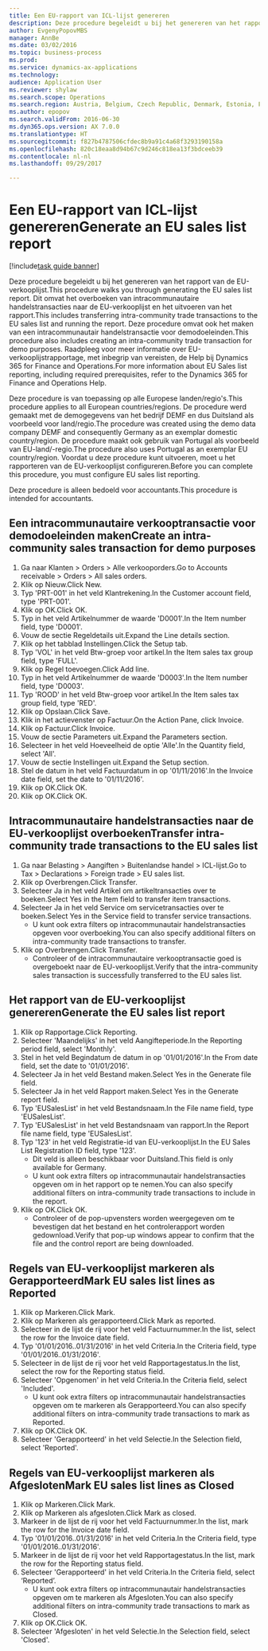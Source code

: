 ```yaml
--- 
title: Een EU-rapport van ICL-lijst genereren
description: Deze procedure begeleidt u bij het genereren van het rapport van de EU-verkooplijst.
author: EvgenyPopovMBS
manager: AnnBe
ms.date: 03/02/2016
ms.topic: business-process
ms.prod: 
ms.service: dynamics-ax-applications
ms.technology: 
audience: Application User
ms.reviewer: shylaw
ms.search.scope: Operations
ms.search.region: Austria, Belgium, Czech Republic, Denmark, Estonia, Finland, France, Germany, Hungary, Ireland, Italy, Latvia, Lithuania, Netherlands, Poland, Spain, Sweden, United Kingdom
ms.author: epopov
ms.search.validFrom: 2016-06-30
ms.dyn365.ops.version: AX 7.0.0
ms.translationtype: HT
ms.sourcegitcommit: f827b4787506cfdec8b9a91c4a68f3293190158a
ms.openlocfilehash: 820c18eaa8d94b67c9d246c818ea13f3bdceeb39
ms.contentlocale: nl-nl
ms.lasthandoff: 09/29/2017

---
```

# <a name="generate-an-eu-sales-list-report"></a><span data-ttu-id="55b95-103">Een EU-rapport van ICL-lijst genereren</span><span class="sxs-lookup"><span data-stu-id="55b95-103">Generate an EU sales list report</span></span>

[!include[task guide banner](../../includes/task-guide-banner.md)]

<span data-ttu-id="55b95-104">Deze procedure begeleidt u bij het genereren van het rapport van de EU-verkooplijst.</span><span class="sxs-lookup"><span data-stu-id="55b95-104">This procedure walks you through generating the EU sales list report.</span></span> <span data-ttu-id="55b95-105">Dit omvat het overboeken van intracommunautaire handelstransacties naar de EU-verkooplijst en het uitvoeren van het rapport.</span><span class="sxs-lookup"><span data-stu-id="55b95-105">This includes transferring intra-community trade transactions to the EU sales list and running the report.</span></span> <span data-ttu-id="55b95-106">Deze procedure omvat ook het maken van een intracommunautair handelstransactie voor demodoeleinden.</span><span class="sxs-lookup"><span data-stu-id="55b95-106">This  procedure also includes creating an intra-community trade transaction for demo purposes.</span></span> <span data-ttu-id="55b95-107">Raadpleeg voor meer informatie over EU-verkooplijstrapportage, met inbegrip van vereisten, de Help bij Dynamics 365 for Finance and Operations.</span><span class="sxs-lookup"><span data-stu-id="55b95-107">For more information about EU Sales list reporting, including required prerequisites, refer to the Dynamics 365 for Finance and Operations Help.</span></span>

<span data-ttu-id="55b95-108">Deze procedure is van toepassing op alle Europese landen/regio's.</span><span class="sxs-lookup"><span data-stu-id="55b95-108">This procedure applies to all European countries/regions.</span></span> <span data-ttu-id="55b95-109">De procedure werd gemaakt met de demogegevens van het bedrijf DEMF en dus Duitsland als voorbeeld voor land/regio.</span><span class="sxs-lookup"><span data-stu-id="55b95-109">The procedure was created using the demo data company DEMF and consequently Germany as an exemplar domestic country/region.</span></span> <span data-ttu-id="55b95-110">De procedure maakt ook gebruik van Portugal als voorbeeld van EU-land/-regio.</span><span class="sxs-lookup"><span data-stu-id="55b95-110">The procedure also uses Portugal as an exemplar EU country/region.</span></span> <span data-ttu-id="55b95-111">Voordat u deze procedure kunt uitvoeren, moet u het rapporteren van de EU-verkooplijst configureren.</span><span class="sxs-lookup"><span data-stu-id="55b95-111">Before you can complete this procedure, you must configure EU sales list reporting.</span></span>

<span data-ttu-id="55b95-112">Deze procedure is alleen bedoeld voor accountants.</span><span class="sxs-lookup"><span data-stu-id="55b95-112">This procedure is intended for accountants.</span></span>


## <a name="create-an-intra-community-sales-transaction-for-demo-purposes"></a><span data-ttu-id="55b95-113">Een intracommunautaire verkooptransactie voor demodoeleinden maken</span><span class="sxs-lookup"><span data-stu-id="55b95-113">Create an intra-community sales transaction for demo purposes</span></span>
1. <span data-ttu-id="55b95-114">Ga naar Klanten > Orders > Alle verkooporders.</span><span class="sxs-lookup"><span data-stu-id="55b95-114">Go to Accounts receivable > Orders > All sales orders.</span></span>
2. <span data-ttu-id="55b95-115">Klik op Nieuw.</span><span class="sxs-lookup"><span data-stu-id="55b95-115">Click New.</span></span>
3. <span data-ttu-id="55b95-116">Typ 'PRT-001' in het veld Klantrekening.</span><span class="sxs-lookup"><span data-stu-id="55b95-116">In the Customer account field, type 'PRT-001'.</span></span>
4. <span data-ttu-id="55b95-117">Klik op OK.</span><span class="sxs-lookup"><span data-stu-id="55b95-117">Click OK.</span></span>
5. <span data-ttu-id="55b95-118">Typ in het veld Artikelnummer de waarde 'D0001'.</span><span class="sxs-lookup"><span data-stu-id="55b95-118">In the Item number field, type 'D0001'.</span></span>
6. <span data-ttu-id="55b95-119">Vouw de sectie Regeldetails uit.</span><span class="sxs-lookup"><span data-stu-id="55b95-119">Expand the Line details section.</span></span>
7. <span data-ttu-id="55b95-120">Klik op het tabblad Instellingen.</span><span class="sxs-lookup"><span data-stu-id="55b95-120">Click the Setup tab.</span></span>
8. <span data-ttu-id="55b95-121">Typ 'VOL' in het veld Btw-groep voor artikel.</span><span class="sxs-lookup"><span data-stu-id="55b95-121">In the Item sales tax group field, type 'FULL'.</span></span>
9. <span data-ttu-id="55b95-122">Klik op Regel toevoegen.</span><span class="sxs-lookup"><span data-stu-id="55b95-122">Click Add line.</span></span>
10. <span data-ttu-id="55b95-123">Typ in het veld Artikelnummer de waarde 'D0003'.</span><span class="sxs-lookup"><span data-stu-id="55b95-123">In the Item number field, type 'D0003'.</span></span>
11. <span data-ttu-id="55b95-124">Typ 'ROOD' in het veld Btw-groep voor artikel.</span><span class="sxs-lookup"><span data-stu-id="55b95-124">In the Item sales tax group field, type 'RED'.</span></span>
12. <span data-ttu-id="55b95-125">Klik op Opslaan.</span><span class="sxs-lookup"><span data-stu-id="55b95-125">Click Save.</span></span>
13. <span data-ttu-id="55b95-126">Klik in het actievenster op Factuur.</span><span class="sxs-lookup"><span data-stu-id="55b95-126">On the Action Pane, click Invoice.</span></span>
14. <span data-ttu-id="55b95-127">Klik op Factuur.</span><span class="sxs-lookup"><span data-stu-id="55b95-127">Click Invoice.</span></span>
15. <span data-ttu-id="55b95-128">Vouw de sectie Parameters uit.</span><span class="sxs-lookup"><span data-stu-id="55b95-128">Expand the Parameters section.</span></span>
16. <span data-ttu-id="55b95-129">Selecteer in het veld Hoeveelheid de optie 'Alle'.</span><span class="sxs-lookup"><span data-stu-id="55b95-129">In the Quantity field, select 'All'.</span></span>
17. <span data-ttu-id="55b95-130">Vouw de sectie Instellingen uit.</span><span class="sxs-lookup"><span data-stu-id="55b95-130">Expand the Setup section.</span></span>
18. <span data-ttu-id="55b95-131">Stel de datum in het veld Factuurdatum in op '01/11/2016'.</span><span class="sxs-lookup"><span data-stu-id="55b95-131">In the Invoice date field, set the date to '01/11/2016'.</span></span>
19. <span data-ttu-id="55b95-132">Klik op OK.</span><span class="sxs-lookup"><span data-stu-id="55b95-132">Click OK.</span></span>
20. <span data-ttu-id="55b95-133">Klik op OK.</span><span class="sxs-lookup"><span data-stu-id="55b95-133">Click OK.</span></span>

## <a name="transfer-intra-community-trade-transactions-to-the-eu-sales-list"></a><span data-ttu-id="55b95-134">Intracommunautaire handelstransacties naar de EU-verkooplijst overboeken</span><span class="sxs-lookup"><span data-stu-id="55b95-134">Transfer intra-community trade transactions to the EU sales list</span></span>
1. <span data-ttu-id="55b95-135">Ga naar Belasting > Aangiften > Buitenlandse handel > ICL-lijst.</span><span class="sxs-lookup"><span data-stu-id="55b95-135">Go to Tax > Declarations > Foreign trade > EU sales list.</span></span>
2. <span data-ttu-id="55b95-136">Klik op Overbrengen.</span><span class="sxs-lookup"><span data-stu-id="55b95-136">Click Transfer.</span></span>
3. <span data-ttu-id="55b95-137">Selecteer Ja in het veld Artikel om artikeltransacties over te boeken.</span><span class="sxs-lookup"><span data-stu-id="55b95-137">Select Yes in the Item field to transfer item transactions.</span></span>
4. <span data-ttu-id="55b95-138">Selecteer Ja in het veld Service om servicetransacties over te boeken.</span><span class="sxs-lookup"><span data-stu-id="55b95-138">Select Yes in the Service field to transfer service transactions.</span></span>
    * <span data-ttu-id="55b95-139">U kunt ook extra filters op intracommunautair handelstransacties opgeven voor overboeking.</span><span class="sxs-lookup"><span data-stu-id="55b95-139">You can also specify additional filters on intra-community trade transactions to transfer.</span></span>  
5. <span data-ttu-id="55b95-140">Klik op Overbrengen.</span><span class="sxs-lookup"><span data-stu-id="55b95-140">Click Transfer.</span></span>
    * <span data-ttu-id="55b95-141">Controleer of de intracommunautaire verkooptransactie goed is overgeboekt naar de EU-verkooplijst.</span><span class="sxs-lookup"><span data-stu-id="55b95-141">Verify that the intra-community sales transaction is successfully transferred to the EU sales list.</span></span>  

## <a name="generate-the-eu-sales-list-report"></a><span data-ttu-id="55b95-142">Het rapport van de EU-verkooplijst genereren</span><span class="sxs-lookup"><span data-stu-id="55b95-142">Generate the EU sales list report</span></span>
1. <span data-ttu-id="55b95-143">Klik op Rapportage.</span><span class="sxs-lookup"><span data-stu-id="55b95-143">Click Reporting.</span></span>
2. <span data-ttu-id="55b95-144">Selecteer 'Maandelijks' in het veld Aangifteperiode.</span><span class="sxs-lookup"><span data-stu-id="55b95-144">In the Reporting period field, select 'Monthly'.</span></span>
3. <span data-ttu-id="55b95-145">Stel in het veld Begindatum de datum in op '01/01/2016'.</span><span class="sxs-lookup"><span data-stu-id="55b95-145">In the From date field, set the date to '01/01/2016'.</span></span>
4. <span data-ttu-id="55b95-146">Selecteer Ja in het veld Bestand maken.</span><span class="sxs-lookup"><span data-stu-id="55b95-146">Select Yes in the Generate file field.</span></span>
5. <span data-ttu-id="55b95-147">Selecteer Ja in het veld Rapport maken.</span><span class="sxs-lookup"><span data-stu-id="55b95-147">Select Yes in the Generate report field.</span></span>
6. <span data-ttu-id="55b95-148">Typ 'EUSalesList' in het veld Bestandsnaam.</span><span class="sxs-lookup"><span data-stu-id="55b95-148">In the File name field, type 'EUSalesList'.</span></span>
7. <span data-ttu-id="55b95-149">Typ 'EUSalesList' in het veld Bestandsnaam van rapport.</span><span class="sxs-lookup"><span data-stu-id="55b95-149">In the Report file name field, type 'EUSalesList'.</span></span>
8. <span data-ttu-id="55b95-150">Typ '123' in het veld Registratie-id van EU-verkooplijst.</span><span class="sxs-lookup"><span data-stu-id="55b95-150">In the EU Sales List Registration ID field, type '123'.</span></span>
    * <span data-ttu-id="55b95-151">Dit veld is alleen beschikbaar voor Duitsland.</span><span class="sxs-lookup"><span data-stu-id="55b95-151">This field is only available for Germany.</span></span>  
    * <span data-ttu-id="55b95-152">U kunt ook extra filters op intracommunautair handelstransacties opgeven om in het rapport op te nemen.</span><span class="sxs-lookup"><span data-stu-id="55b95-152">You can also specify additional filters on intra-community trade transactions to include in the report.</span></span>  
9. <span data-ttu-id="55b95-153">Klik op OK.</span><span class="sxs-lookup"><span data-stu-id="55b95-153">Click OK.</span></span>
    * <span data-ttu-id="55b95-154">Controleer of de pop-upvensters worden weergegeven om te bevestigen dat het bestand en het controlerapport worden gedownload.</span><span class="sxs-lookup"><span data-stu-id="55b95-154">Verify that pop-up windows appear to confirm that the file and the control report are being downloaded.</span></span>  

## <a name="mark-eu-sales-list-lines-as-reported"></a><span data-ttu-id="55b95-155">Regels van EU-verkooplijst markeren als Gerapporteerd</span><span class="sxs-lookup"><span data-stu-id="55b95-155">Mark EU sales list lines as Reported</span></span>
1. <span data-ttu-id="55b95-156">Klik op Markeren.</span><span class="sxs-lookup"><span data-stu-id="55b95-156">Click Mark.</span></span>
2. <span data-ttu-id="55b95-157">Klik op Markeren als gerapporteerd.</span><span class="sxs-lookup"><span data-stu-id="55b95-157">Click Mark as reported.</span></span>
3. <span data-ttu-id="55b95-158">Selecteer in de lijst de rij voor het veld Factuurnummer.</span><span class="sxs-lookup"><span data-stu-id="55b95-158">In the list, select the row for the Invoice date field.</span></span>
4. <span data-ttu-id="55b95-159">Typ '01/01/2016..01/31/2016' in het veld Criteria.</span><span class="sxs-lookup"><span data-stu-id="55b95-159">In the Criteria field, type '01/01/2016..01/31/2016'.</span></span>
5. <span data-ttu-id="55b95-160">Selecteer in de lijst de rij voor het veld Rapportagestatus.</span><span class="sxs-lookup"><span data-stu-id="55b95-160">In the list, select the row for the Reporting status field.</span></span>
6. <span data-ttu-id="55b95-161">Selecteer 'Opgenomen' in het veld Criteria.</span><span class="sxs-lookup"><span data-stu-id="55b95-161">In the Criteria field, select 'Included'.</span></span>
    * <span data-ttu-id="55b95-162">U kunt ook extra filters op intracommunautair handelstransacties opgeven om te markeren als Gerapporteerd.</span><span class="sxs-lookup"><span data-stu-id="55b95-162">You can also specify additional filters on intra-community trade transactions to mark as Reported.</span></span>  
7. <span data-ttu-id="55b95-163">Klik op OK.</span><span class="sxs-lookup"><span data-stu-id="55b95-163">Click OK.</span></span>
8. <span data-ttu-id="55b95-164">Selecteer 'Gerapporteerd' in het veld Selectie.</span><span class="sxs-lookup"><span data-stu-id="55b95-164">In the Selection field, select 'Reported'.</span></span>

## <a name="mark-eu-sales-list-lines-as-closed"></a><span data-ttu-id="55b95-165">Regels van EU-verkooplijst markeren als Afgesloten</span><span class="sxs-lookup"><span data-stu-id="55b95-165">Mark EU sales list lines as Closed</span></span>
1. <span data-ttu-id="55b95-166">Klik op Markeren.</span><span class="sxs-lookup"><span data-stu-id="55b95-166">Click Mark.</span></span>
2. <span data-ttu-id="55b95-167">Klik op Markeren als afgesloten.</span><span class="sxs-lookup"><span data-stu-id="55b95-167">Click Mark as closed.</span></span>
3. <span data-ttu-id="55b95-168">Markeer in de lijst de rij voor het veld Factuurnummer.</span><span class="sxs-lookup"><span data-stu-id="55b95-168">In the list, mark the row for the Invoice date field.</span></span>
4. <span data-ttu-id="55b95-169">Typ '01/01/2016..01/31/2016' in het veld Criteria.</span><span class="sxs-lookup"><span data-stu-id="55b95-169">In the Criteria field, type '01/01/2016..01/31/2016'.</span></span>
5. <span data-ttu-id="55b95-170">Markeer in de lijst de rij voor het veld Rapportagestatus.</span><span class="sxs-lookup"><span data-stu-id="55b95-170">In the list, mark the row for the Reporting status field.</span></span>
6. <span data-ttu-id="55b95-171">Selecteer 'Gerapporteerd' in het veld Criteria.</span><span class="sxs-lookup"><span data-stu-id="55b95-171">In the Criteria field, select ‘Reported’.</span></span>
    * <span data-ttu-id="55b95-172">U kunt ook extra filters op intracommunautair handelstransacties opgeven om te markeren als Afgesloten.</span><span class="sxs-lookup"><span data-stu-id="55b95-172">You can also specify additional filters on intra-community trade transactions to mark as Closed.</span></span>  
7. <span data-ttu-id="55b95-173">Klik op OK.</span><span class="sxs-lookup"><span data-stu-id="55b95-173">Click OK.</span></span>
8. <span data-ttu-id="55b95-174">Selecteer 'Afgesloten' in het veld Selectie.</span><span class="sxs-lookup"><span data-stu-id="55b95-174">In the Selection field, select 'Closed'.</span></span>



